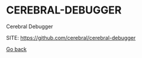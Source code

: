 # CEREBRAL-DEBUGGER
 
 Cerebral Debugger
 
 SITE: https://github.com/cerebral/cerebral-debugger

 [Go back](https://portable-linux-apps.github.io/apps.html)
